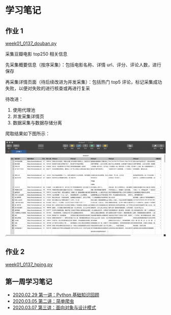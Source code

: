 # 学习笔记

## 作业 1

[week01_0137_douban.py](./week01_0137_douban.py)

采集豆瓣电影 top250 相关信息

先采集概要信息（按序采集）：包括电影名称、详情 url、评分、评论人数，进行保存

再采集详情页面（待后续改进为并发采集）：包括热门 top5 评论，标记采集成功失败，以便对失败的进行核查或再进行复采

待改进：

1. 使用代理池
2. 并发采集详情页
3. 数据采集与数据存储分离

爬取结果如下图所示：

![爬取结果截图](./images/py-0001.png)

## 作业 2

[week01_0137_hping.py](./week01_0137_hbin.py)

## 第一周学习笔记

- [2020.02.29 第一讲：Python 基础知识回顾](./NOTE_20200229.md)
- [2020.03.05 第二讲：简单爬虫](./NOTE_20200305.md)
- [2020.03.07 第三讲：面向对象与设计模式](./NOTE_20200307.md)

